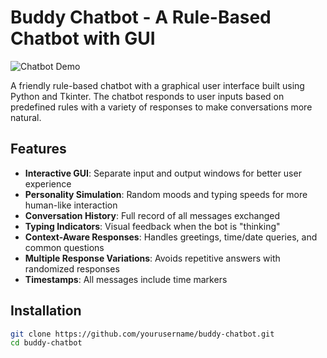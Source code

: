 # Buddy Chatbot - A Rule-Based Chatbot with GUI

![Chatbot Demo](demo-screenshot.png)  <!-- Add a screenshot if available -->

A friendly rule-based chatbot with a graphical user interface built using Python and Tkinter. The chatbot responds to user inputs based on predefined rules with a variety of responses to make conversations more natural.

## Features

- **Interactive GUI**: Separate input and output windows for better user experience
- **Personality Simulation**: Random moods and typing speeds for more human-like interaction
- **Conversation History**: Full record of all messages exchanged
- **Typing Indicators**: Visual feedback when the bot is "thinking"
- **Context-Aware Responses**: Handles greetings, time/date queries, and common questions
- **Multiple Response Variations**: Avoids repetitive answers with randomized responses
- **Timestamps**: All messages include time markers

## Installation

```bash
git clone https://github.com/yourusername/buddy-chatbot.git
cd buddy-chatbot
